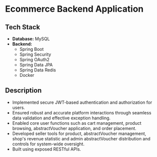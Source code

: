 # Ecommerce Backend Application

## Tech Stack

- **Database:** MySQL
- **Backend:**
  - Spring Boot
  - Spring Security
  - Spring OAuth2
  - Spring Data JPA
  - Spring Data Redis
  - Docker

## Description

- Implemented secure JWT-based authentication and authorization for users.
- Ensured robust and accurate platform interactions through seamless data validation and effective exception handling.
- Enabled core user functions such as cart management, product browsing, abstractVoucher application, and order placement.
- Developed seller tools for product, abstractVoucher management, shop's revenue statistic and admin abstractVoucher distribution and controls for system-wide oversight.
- Built using exposed RESTful APIs.
